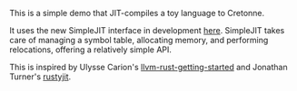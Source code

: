 This is a simple demo that JIT-compiles a toy language to Cretonne.

It uses the new SimpleJIT interface in development
[here](https://github.com/sunfishcode/cretonne/tree/module). SimpleJIT takes care
of managing a symbol table, allocating memory, and performing relocations, offering
a relatively simple API.

This is inspired by Ulysse Carion's
[llvm-rust-getting-started](https://github.com/ucarion/llvm-rust-getting-started)
and Jonathan Turner's [rustyjit](https://github.com/jonathandturner/rustyjit).
